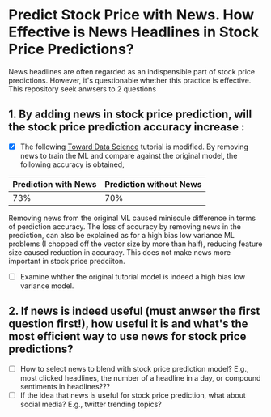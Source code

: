 # Predict Stock Price with News. How Effective is News Headlines in Stock Price Predictions?
News headlines are often regarded as an indispensible part of stock price predictions. However, it's questionable whether this practice is effective. This repository seek anwsers to 2 questions


## 1. By adding news in stock price prediction, will the stock price prediction accuracy increase :

- [X] The following [Toward Data Science](https://towardsdatascience.com/making-a-continual-ml-pipeline-to-predict-apple-stock-with-global-news-python-90e5d6610b21) tutorial is modified. By removing news to train the ML and compare against the original model, the following accuracy is obtained,

Prediction with News | Prediction without News
 ------------ | -------------
 73% | 70%

Removing news from the original ML caused miniscule difference in terms of perdiction accuracy. The loss of accuracy by removing news in the prediction, can also be explained as for a high bias low variance ML problems (I chopped off the vector size by more than half), reducing feature size caused reduction in accuracy. This does not make news more important in stock price predciiton. 


- [ ] Examine whther the original tutorial model is indeed a high bias low variance model.


## 2. If news is indeed useful (must anwser the first question first!), how useful it is and what's the most efficient way to use news for stock price predictions?

- [ ] How to select news to blend with stock price prediction model? E.g., most clicked headlines, the number of a headline in a day, or compound sentiments in headlines???
- [ ] If the idea that news is useful for stock price prediction, what about social media? E.g., twitter trending topics?   
